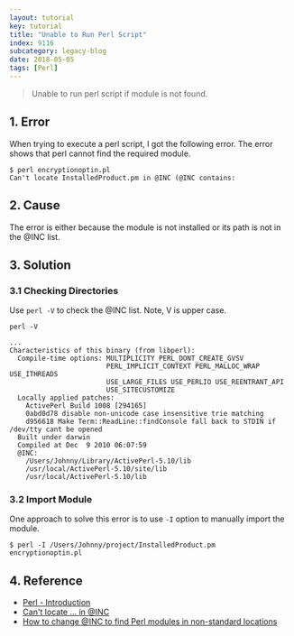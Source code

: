 ```yaml
---
layout: tutorial
key: tutorial
title: "Unable to Run Perl Script"
index: 9116
subcategory: legacy-blog
date: 2018-05-05
tags: [Perl]
---
```


> Unable to run perl script if module is not found.

## 1. Error
When trying to execute a perl script, I got the following error. The error shows that perl cannot find the required module.
```raw
$ perl encryptionoptin.pl
Can't locate InstalledProduct.pm in @INC (@INC contains:
```

## 2. Cause
The error is either because the module is not installed or its path is not in the @INC list.

## 3. Solution
### 3.1 Checking Directories
Use `perl -V` to check the @INC list. Note, V is upper case.
```raw
perl -V

...
Characteristics of this binary (from libperl):
  Compile-time options: MULTIPLICITY PERL_DONT_CREATE_GVSV
                        PERL_IMPLICIT_CONTEXT PERL_MALLOC_WRAP USE_ITHREADS
                        USE_LARGE_FILES USE_PERLIO USE_REENTRANT_API
                        USE_SITECUSTOMIZE
  Locally applied patches:
    ActivePerl Build 1008 [294165]
    0abd0d78 disable non-unicode case insensitive trie matching
    d956618 Make Term::ReadLine::findConsole fall back to STDIN if /dev/tty cant be opened
  Built under darwin
  Compiled at Dec  9 2010 06:07:59
  @INC:
    /Users/Johnny/Library/ActivePerl-5.10/lib
    /usr/local/ActivePerl-5.10/site/lib
    /usr/local/ActivePerl-5.10/lib
```

### 3.2 Import Module
One approach to solve this error is to use `-I` option to manually import the module.
```raw
$ perl -I /Users/Johnny/project/InstalledProduct.pm  encryptionoptin.pl
```

## 4. Reference
* [Perl - Introduction](https://www.tutorialspoint.com/perl/perl_introduction.htm)
* [Can't locate ... in @INC](https://perlmaven.com/cant-locate-in-inc)
* [How to change @INC to find Perl modules in non-standard locations](https://perlmaven.com/how-to-change-inc-to-find-perl-modules-in-non-standard-locations)
